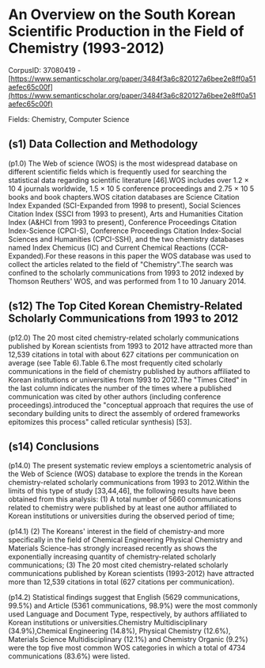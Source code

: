# An Overview on the South Korean Scientific Production in the Field of Chemistry (1993-2012)

CorpusID: 37080419 - [https://www.semanticscholar.org/paper/3484f3a6c820127a6bee2e8ff0a51aefec65c00f](https://www.semanticscholar.org/paper/3484f3a6c820127a6bee2e8ff0a51aefec65c00f)

Fields: Chemistry, Computer Science

## (s1) Data Collection and Methodology
(p1.0) The Web of science (WOS) is the most widespread database on different scientific fields which is frequently used for searching the statistical data regarding scientific literature [46].WOS includes over 1.2 × 10 4 journals worldwide, 1.5 × 10 5 conference proceedings and 2.75 × 10 5 books and book chapters.WOS citation databases are Science Citation Index Expanded (SCI-Expanded from 1998 to present), Social Sciences Citation Index (SSCI from 1993 to present), Arts and Humanities Citation Index (A&HCI from 1993 to present), Conference Proceedings Citation Index-Science (CPCI-S), Conference Proceedings Citation Index-Social Sciences and Humanities (CPCI-SSH), and the two chemistry databases named Index Chemicus (IC) and Current Chemical Reactions (CCR-Expanded).For these reasons in this paper the WOS database was used to collect the articles related to the field of "Chemistry".The search was confined to the scholarly communications from 1993 to 2012 indexed by Thomson Reuthers' WOS, and was performed from 1 to 10 January 2014.
## (s12) The Top Cited Korean Chemistry-Related Scholarly Communications from 1993 to 2012
(p12.0) The 20 most cited chemistry-related scholarly communications published by Korean scientists from 1993 to 2012 have attracted more than 12,539 citations in total with about 627 citations per communication on average (see Table 6).Table 6.The most frequently cited scholarly communications in the field of chemistry published by authors affiliated to Korean institutions or universities from 1993 to 2012.The "Times Cited" in the last column indicates the number of the times where a published communication was cited by other authors (including conference proceedings).introduced the "conceptual approach that requires the use of secondary building units to direct the assembly of ordered frameworks epitomizes this process" called reticular synthesis) [53].
## (s14) Conclusions
(p14.0) The present systematic review employs a scientometric analysis of the Web of Science (WOS) database to explore the trends in the Korean chemistry-related scholarly communications from 1993 to 2012.Within the limits of this type of study [33,44,46], the following results have been obtained from this analysis: (1) A total number of 5660 communications related to chemistry were published by at least one author affiliated to Korean institutions or universities during the observed period of time;

(p14.1) (2) The Koreans' interest in the field of chemistry-and more specifically in the field of Chemical Engineering Physical Chemistry and Materials Science-has strongly increased recently as shows the exponentially increasing quantity of chemistry-related scholarly communications; (3) The 20 most cited chemistry-related scholarly communications published by Korean scientists (1993-2012) have attracted more than 12,539 citations in total (627 citations per communication).

(p14.2) Statistical findings suggest that English (5629 communications, 99.5%) and Article (5361 communications, 98.9%) were the most commonly used Language and Document Type, respectively, by authors affiliated to Korean institutions or universities.Chemistry Multidisciplinary (34.9%),Chemical Engineering (14.8%), Physical Chemistry (12.6%), Materials Science Multidisciplinary (12.1%) and Chemistry Organic (9.2%) were the top five most common WOS categories in which a total of 4734 communications (83.6%) were listed.

